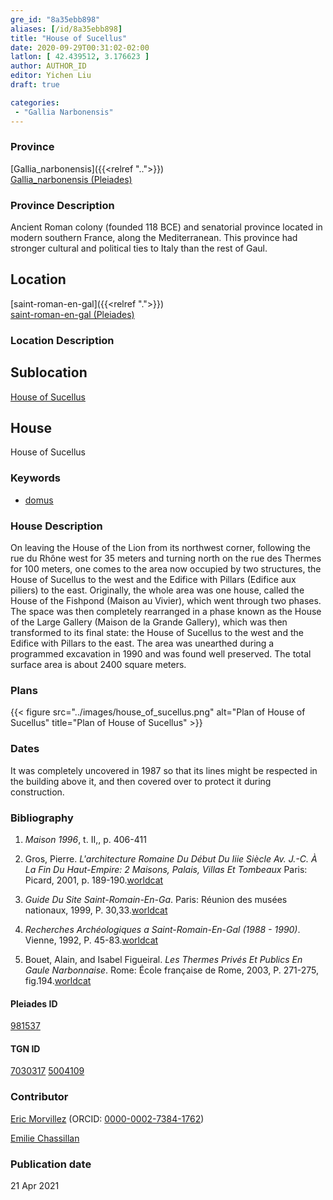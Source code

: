```yaml
---
gre_id: "8a35ebb898"
aliases: [/id/8a35ebb898]
title: "House of Sucellus"
date: 2020-09-29T00:31:02-02:00
latlon: [ 42.439512, 3.176623 ]
author: AUTHOR_ID
editor: Yichen Liu
draft: true

categories:
 - "Gallia Narbonensis"
---
```


### Province

[Gallia_narbonensis]({{<relref "..">}}) \
[Gallia_narbonensis (Pleiades)](https://pleiades.stoa.org/places/981537)

### Province Description

Ancient Roman colony (founded 118 BCE) and senatorial province located in modern southern France, along the Mediterranean. This province had stronger cultural and political ties to Italy than the rest of Gaul.

## Location


[saint-roman-en-gal]({{<relref ".">}}) \
[saint-roman-en-gal (Pleiades)]()

### Location Description

<!--### Location Description-->

<!-- LEAVE THIS BLANK FOR NOW -->

## Sublocation

[House of Sucellus](#)

<!--### Sublocation Description-->

<!-- DESCRIPTION -->

## House


House of Sucellus


### Keywords

- [domus](http://vocab.getty.edu/page/aat/300005506)




### House Description

On leaving the House of the Lion from its northwest corner, following the rue du Rhône west for 35 meters and turning north on the rue des Thermes for 100 meters, one comes to the area now occupied by two structures, the House of Sucellus to the west and the Edifice with Pillars (Edifice aux piliers) to the east. Originally, the whole area was one house, called the House of the Fishpond (Maison au Vivier), which went through two phases. The space was then completely rearranged in a phase known as the House of the Large Gallery (Maison de la Grande Gallery), which was then transformed to its final state: the House of Sucellus to the west and the Edifice with Pillars to the east. The area was unearthed during a programmed excavation in 1990 and was found well preserved. The total surface area is about 2400 square meters.


<!--### Maps-->

<!--
OLD WAY (DO NOT USE)
![alt_text](../../images/image_name.ext)
*CAPTION*

NEW WAY ↓↓↓↓
{{< figure src="../images/image_name.ext" alt="ALT_TEXT" title="CAPTION" >}}
-->

### Plans




{{< figure src="../images/house_of_sucellus.png" alt="Plan of House of Sucellus" title="Plan of House of Sucellus" >}}




### Dates

It was completely uncovered in 1987 so that its lines might be respected in the building above it, and then covered over to protect it during construction.

### Bibliography

1. *Maison 1996*, t. II,, p. 406-411

2. Gros, Pierre. *L'architecture Romaine Du Début Du Iiie Siècle Av. J.-C. À La Fin Du Haut-Empire: 2 Maisons, Palais, Villas Et Tombeaux* Paris: Picard, 2001, p. 189-190.[worldcat](http://www.worldcat.org/oclc/1169743067)

3. *Guide Du Site Saint-Romain-En-Ga*. Paris: Réunion des musées nationaux, 1999, P. 30,33.[worldcat](http://www.worldcat.org/oclc/43416334)

4. *Recherches Archéologiques a Saint-Romain-En-Gal (1988 - 1990)*. Vienne, 1992, P. 45-83.[worldcat](http://www.worldcat.org/oclc/1068996218)

6. Bouet, Alain, and Isabel Figueiral. *Les Thermes Privés Et Publics En Gaule Narbonnaise*. Rome: École française de Rome, 2003, P. 271-275, fig.194.[worldcat](http://www.worldcat.org/oclc/43416334)


#### Pleiades ID

[981537](https://pleiades.stoa.org/places/981537)

#### TGN ID

[7030317](http://vocab.getty.edu/page/tgn/7030317)
[5004109](http://vocab.getty.edu/page/tgn/5004109)

### Contributor

[Eric Morvillez](link) (ORCID: [0000-0002-7384-1762](https://orcid.org/0000-0002-7384-1762))

[Emilie Chassillan](link)
### Publication date


21 Apr 2021

<!--### Related articles-->

<!-- Links to other related articles. Leave blank for now -->